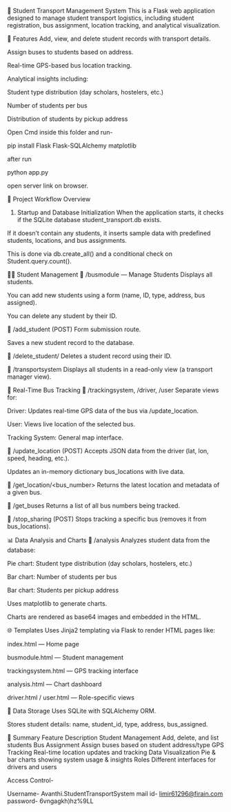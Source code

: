 🚌 Student Transport Management System
This is a Flask web application designed to manage student transport logistics, including student registration, bus assignment, location tracking, and analytical visualization.

🔧 Features
Add, view, and delete student records with transport details.

Assign buses to students based on address.

Real-time GPS-based bus location tracking.

Analytical insights including:

Student type distribution (day scholars, hostelers, etc.)

Number of students per bus

Distribution of students by pickup address





Open Cmd inside this folder and run-

pip install Flask Flask-SQLAlchemy matplotlib

after run

python app.py

open server link on browser.


🚀 Project Workflow Overview
1. Startup and Database Initialization
When the application starts, it checks if the SQLite database student_transport.db exists.

If it doesn’t contain any students, it inserts sample data with predefined students, locations, and bus assignments.

This is done via db.create_all() and a conditional check on Student.query.count().

🧑‍🎓 Student Management
🔹 /busmodule — Manage Students
Displays all students.

You can add new students using a form (name, ID, type, address, bus assigned).

You can delete any student by their ID.

🔹 /add_student (POST)
Form submission route.

Saves a new student record to the database.

🔹 /delete_student/<id>
Deletes a student record using their ID.

🔹 /transportsystem
Displays all students in a read-only view (a transport manager view).

🧭 Real-Time Bus Tracking
🔹 /trackingsystem, /driver, /user
Separate views for:

Driver: Updates real-time GPS data of the bus via /update_location.

User: Views live location of the selected bus.

Tracking System: General map interface.

🔹 /update_location (POST)
Accepts JSON data from the driver (lat, lon, speed, heading, etc.).

Updates an in-memory dictionary bus_locations with live data.

🔹 /get_location/<bus_number>
Returns the latest location and metadata of a given bus.

🔹 /get_buses
Returns a list of all bus numbers being tracked.

🔹 /stop_sharing (POST)
Stops tracking a specific bus (removes it from bus_locations).

📊 Data Analysis and Charts
🔹 /analysis
Analyzes student data from the database:

Pie chart: Student type distribution (day scholars, hostelers, etc.)

Bar chart: Number of students per bus

Bar chart: Students per pickup address

Uses matplotlib to generate charts.

Charts are rendered as base64 images and embedded in the HTML.

🌐 Templates
Uses Jinja2 templating via Flask to render HTML pages like:

index.html — Home page

busmodule.html — Student management

trackingsystem.html — GPS tracking interface

analysis.html — Chart dashboard

driver.html / user.html — Role-specific views

💾 Data Storage
Uses SQLite with SQLAlchemy ORM.

Stores student details: name, student_id, type, address, bus_assigned.

📌 Summary
Feature	Description
Student Management	Add, delete, and list students
Bus Assignment	Assign buses based on student address/type
GPS Tracking	Real-time location updates and tracking
Data Visualization	Pie & bar charts showing system usage & insights
Roles	Different interfaces for drivers and users





Access Control-

Username- Avanthi.StudentTransportSystem
mail id- limir61296@firain.com
password- 6vngagkh)hz%9LL